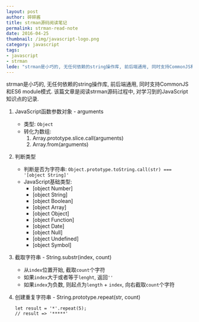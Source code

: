 ```yaml
---
layout: post
author: 碎碎酱
title: strman源码阅读笔记
permalink: strman-read-note
date: 2016-04-25
thumbnail: /img/javascript-logo.png
category: javascript
tags:
- javascript
- strman
lede: "strman是小巧的, 无任何依赖的string操作库, 前后端通用, 同时支持CommonJS和ES6 module模式. 该篇文章是阅读strman源码过程中, 对学习到的JavaScript知识点的记录."
---
```



strman是小巧的, 无任何依赖的string操作库, 前后端通用, 同时支持CommonJS和ES6 module模式. 该篇文章是阅读strman源码过程中, 对学习到的JavaScript知识点的记录. 

1. JavaScript函数参数对象 - arguments
    * 类型: `Object`
    * 转化为数组:
        1. Array.prototype.slice.call(arguments)
        2. Array.from(arguments)

2. 判断类型
    * 判断是否为字符串: `Object.prototype.toString.call(str) === '[object String]'`
    * JavaScript基础类型:
        * [object Number]
        * [object String]
        * [object Boolean]
        * [object Array]
        * [object Object]
        * [object Function]
        * [object Date]
        * [object Null]
        * [object Undefined]
        * [object Symbol]

3. 截取字符串 - String.substr(index, count)
    * 从`index`位置开始, 截取`count`个字符
    * 如果`index`大于或者等于`lenght`, 返回`''`
    * 如果`index`为负数, 则起点为`length` + `index`, 向右截取`count`个字符

4. 创建重复字符串 - String.prototype.repeat(str, count)

    ```
    let result = '*'.repeat(5);
    // result => '*****'
    ```
        
  [1]: http://suisuijiang.com/